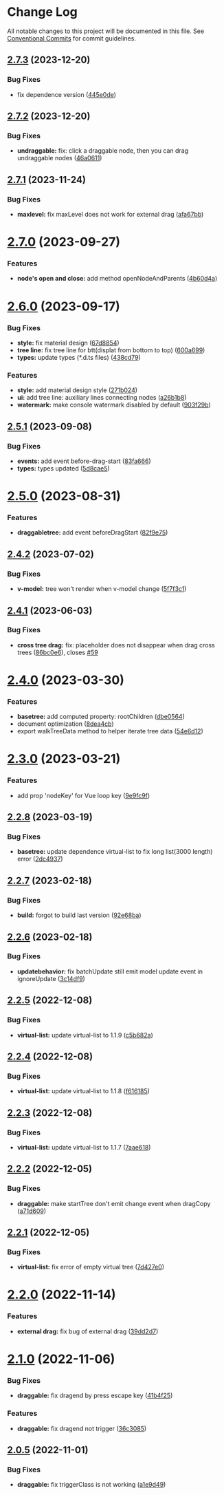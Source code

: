 # Change Log

All notable changes to this project will be documented in this file.
See [Conventional Commits](https://conventionalcommits.org) for commit guidelines.

## [2.7.3](https://github.com/phphe/he-tree/compare/@he-tree/vue@2.7.2...@he-tree/vue@2.7.3) (2023-12-20)


### Bug Fixes

* fix dependence version ([445e0de](https://github.com/phphe/he-tree/commit/445e0de7516c0446d856b85498374f54edcf7f28))





## [2.7.2](https://github.com/phphe/he-tree/compare/@he-tree/vue@2.7.1...@he-tree/vue@2.7.2) (2023-12-20)


### Bug Fixes

* **undraggable:** fix: click a draggable node, then you can drag undraggable nodes ([46a0611](https://github.com/phphe/he-tree/commit/46a06116901cb266af42e416f5cf1e18a8e10f2e))





## [2.7.1](https://github.com/phphe/he-tree/compare/@he-tree/vue@2.7.0...@he-tree/vue@2.7.1) (2023-11-24)


### Bug Fixes

* **maxlevel:** fix maxLevel does not work for external drag ([afa67bb](https://github.com/phphe/he-tree/commit/afa67bbf08e86071ebb19dc341201efefcef4da5))





# [2.7.0](https://github.com/phphe/he-tree/compare/@he-tree/vue@2.6.0...@he-tree/vue@2.7.0) (2023-09-27)


### Features

* **node's open and close:** add method openNodeAndParents ([4b60d4a](https://github.com/phphe/he-tree/commit/4b60d4a7950727f2f031ff35ff06d479d6388b47))





# [2.6.0](https://github.com/phphe/he-tree/compare/@he-tree/vue@2.5.1...@he-tree/vue@2.6.0) (2023-09-17)


### Bug Fixes

* **style:** fix material design ([67d8854](https://github.com/phphe/he-tree/commit/67d88547091584492da95fe95942be563f18c49b))
* **tree line:** fix tree line for btt(displat from bottom to top) ([600a699](https://github.com/phphe/he-tree/commit/600a6998ea30b59cc5f59ae910b33ec893061dfc))
* **types:** update types (*.d.ts files) ([438cd79](https://github.com/phphe/he-tree/commit/438cd796f18ca9edaf61e08b066a2b2505633437))


### Features

* **style:** add material design style ([271b024](https://github.com/phphe/he-tree/commit/271b024ce83415699e4ac0bb5a5e50718bdf2173))
* **ui:** add tree line: auxiliary lines connecting nodes ([a26b1b8](https://github.com/phphe/he-tree/commit/a26b1b8db4656a2a5a7bbb6c1a43e7f6924dfe4c))
* **watermark:** make console watermark disabled by default ([903f29b](https://github.com/phphe/he-tree/commit/903f29b717f96290313f165b7a44d16a39409fbb))





## [2.5.1](https://github.com/phphe/he-tree/compare/@he-tree/vue@2.5.0...@he-tree/vue@2.5.1) (2023-09-08)


### Bug Fixes

* **events:** add event before-drag-start ([83fa666](https://github.com/phphe/he-tree/commit/83fa6669a039ef3faa0d9434f70423938d57a6d5))
* **types:** types updated ([5d8cae5](https://github.com/phphe/he-tree/commit/5d8cae5f9be18c88805b628a20bb6ee0aaa11299))





# [2.5.0](https://github.com/phphe/he-tree/compare/@he-tree/vue@2.4.2...@he-tree/vue@2.5.0) (2023-08-31)


### Features

* **draggabletree:** add event beforeDragStart ([82f9e75](https://github.com/phphe/he-tree/commit/82f9e752365b20973673fd35db1ceb81fa29b47c))





## [2.4.2](https://github.com/phphe/he-tree/compare/@he-tree/vue@2.4.1...@he-tree/vue@2.4.2) (2023-07-02)


### Bug Fixes

* **v-model:** tree won't render when v-model change ([5f7f3c1](https://github.com/phphe/he-tree/commit/5f7f3c10e66d39bc7e237f0d3ea0faf96a1a21cd))





## [2.4.1](https://github.com/phphe/he-tree/compare/@he-tree/vue@2.4.0...@he-tree/vue@2.4.1) (2023-06-03)


### Bug Fixes

* **cross tree drag:** fix: placeholder does not disappear when drag cross trees ([86bc0e6](https://github.com/phphe/he-tree/commit/86bc0e6b5d552f8e9ef315fcb93ac208ecceb219)), closes [#59](https://github.com/phphe/he-tree/issues/59)





# [2.4.0](https://github.com/phphe/he-tree/compare/@he-tree/vue@2.3.0...@he-tree/vue@2.4.0) (2023-03-30)


### Features

* **basetree:** add computed property: rootChildren ([dbe0564](https://github.com/phphe/he-tree/commit/dbe05642de47af0c0938c773bb7d01c9b806cc78))
* document optimization ([8dea4cb](https://github.com/phphe/he-tree/commit/8dea4cb272ef8f86a26c4eae115871e513fa7a61))
* export walkTreeData method to helper iterate tree data ([54e6d12](https://github.com/phphe/he-tree/commit/54e6d12fc9cd8531e9a35dd3fda896f4cae63e9b))





# [2.3.0](https://github.com/phphe/he-tree/compare/@he-tree/vue@2.2.8...@he-tree/vue@2.3.0) (2023-03-21)


### Features

* add prop 'nodeKey' for Vue loop key ([9e9fc9f](https://github.com/phphe/he-tree/commit/9e9fc9fde6c3d9f8a39862057326a574eea98c30))





## [2.2.8](https://github.com/phphe/he-tree/compare/@he-tree/vue@2.2.7...@he-tree/vue@2.2.8) (2023-03-19)


### Bug Fixes

* **basetree:** update dependence virtual-list to fix long list(3000 length) error ([2dc4937](https://github.com/phphe/he-tree/commit/2dc49375b9ffd31bc065630d7e54f5b1d82def89))





## [2.2.7](https://github.com/phphe/he-tree/compare/@he-tree/vue@2.2.6...@he-tree/vue@2.2.7) (2023-02-18)


### Bug Fixes

* **build:** forgot to build last version ([92e68ba](https://github.com/phphe/he-tree/commit/92e68ba06d1e4e0746cf312206137d419fabd54d))





## [2.2.6](https://github.com/phphe/he-tree/compare/@he-tree/vue@2.2.5...@he-tree/vue@2.2.6) (2023-02-18)


### Bug Fixes

* **updatebehavior:** fix batchUpdate still emit model update event in ignoreUpdate ([3c14df9](https://github.com/phphe/he-tree/commit/3c14df921944c696669d04f186262179e55cbfc9))





## [2.2.5](https://github.com/phphe/he-tree/compare/@he-tree/vue@2.2.4...@he-tree/vue@2.2.5) (2022-12-08)


### Bug Fixes

* **virtual-list:** update virtual-list to 1.1.9 ([c5b682a](https://github.com/phphe/he-tree/commit/c5b682af053ded927734b7a77c2f98e96abd8310))





## [2.2.4](https://github.com/phphe/he-tree/compare/@he-tree/vue@2.2.3...@he-tree/vue@2.2.4) (2022-12-08)


### Bug Fixes

* **virtual-list:** update virtual-list to 1.1.8 ([f616185](https://github.com/phphe/he-tree/commit/f616185d0cc8681475abbb39a5a853edef24429a))





## [2.2.3](https://github.com/phphe/he-tree/compare/@he-tree/vue@2.2.2...@he-tree/vue@2.2.3) (2022-12-08)


### Bug Fixes

* **virtual-list:** update virtual-list to 1.1.7 ([7aae618](https://github.com/phphe/he-tree/commit/7aae61836d3a58e3e2a32826316b46b561a76563))





## [2.2.2](https://github.com/phphe/he-tree/compare/@he-tree/vue@2.2.1...@he-tree/vue@2.2.2) (2022-12-05)


### Bug Fixes

* **draggable:** make startTree don't emit change event when dragCopy ([a71d609](https://github.com/phphe/he-tree/commit/a71d6096c0e11a8aa196a336557588b2c6b05a48))





## [2.2.1](https://github.com/phphe/he-tree/compare/@he-tree/vue@2.2.0...@he-tree/vue@2.2.1) (2022-12-05)


### Bug Fixes

* **virtual-list:** fix error of empty virtual tree ([7d427e0](https://github.com/phphe/he-tree/commit/7d427e04170d915619e69e7d3ca61f108ed175f1))





# [2.2.0](https://github.com/phphe/he-tree/compare/@he-tree/vue@2.1.0...@he-tree/vue@2.2.0) (2022-11-14)


### Features

* **external drag:** fix bug of external drag ([39dd2d7](https://github.com/phphe/he-tree/commit/39dd2d7f27078550fb87bff5d22580cec4ae9b89))





# [2.1.0](https://github.com/phphe/he-tree/compare/@he-tree/vue@2.0.5...@he-tree/vue@2.1.0) (2022-11-06)


### Bug Fixes

* **draggable:** fix dragend by press escape key ([41b4f25](https://github.com/phphe/he-tree/commit/41b4f25958c65e8d009013ff9679eff65737a679))


### Features

* **draggable:** fix dragend not trigger ([36c3085](https://github.com/phphe/he-tree/commit/36c3085f655806213e50f1b1880d72b4aaa549c5))





## [2.0.5](https://github.com/phphe/he-tree/compare/@he-tree/vue@2.0.4...@he-tree/vue@2.0.5) (2022-11-01)


### Bug Fixes

* **draggable:** fix triggerClass is not working ([a1e9d49](https://github.com/phphe/he-tree/commit/a1e9d494c9d4be821b5f999a8e909d292b700b73))
